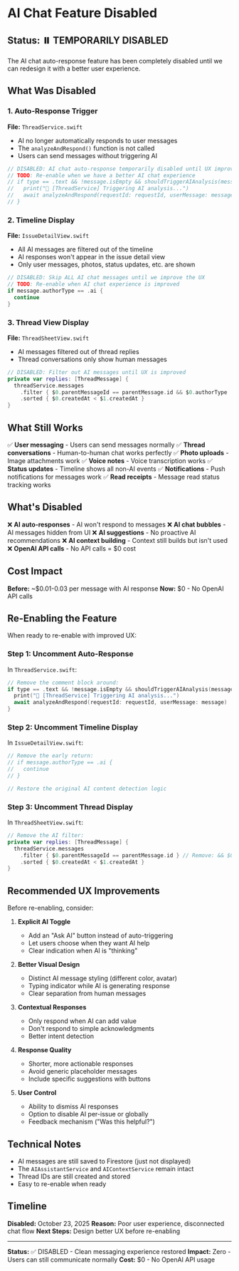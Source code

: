 # AI Chat Feature Disabled

## Status: ⏸️ TEMPORARILY DISABLED

The AI chat auto-response feature has been completely disabled until we can redesign it with a better user experience.

## What Was Disabled

### 1. Auto-Response Trigger
**File:** `ThreadService.swift`
- AI no longer automatically responds to user messages
- The `analyzeAndRespond()` function is not called
- Users can send messages without triggering AI

```swift
// DISABLED: AI chat auto-response temporarily disabled until UX improvements
// TODO: Re-enable when we have a better AI chat experience
// if type == .text && !message.isEmpty && shouldTriggerAIAnalysis(message) && authorId != "ai" {
//   print("🤖 [ThreadService] Triggering AI analysis...")
//   await analyzeAndRespond(requestId: requestId, userMessage: message)
// }
```

### 2. Timeline Display
**File:** `IssueDetailView.swift`
- All AI messages are filtered out of the timeline
- AI responses won't appear in the issue detail view
- Only user messages, photos, status updates, etc. are shown

```swift
// DISABLED: Skip ALL AI chat messages until we improve the UX
// TODO: Re-enable when AI chat experience is improved
if message.authorType == .ai {
  continue
}
```

### 3. Thread View Display
**File:** `ThreadSheetView.swift`
- AI messages filtered out of thread replies
- Thread conversations only show human messages

```swift
// DISABLED: Filter out AI messages until UX is improved
private var replies: [ThreadMessage] {
  threadService.messages
    .filter { $0.parentMessageId == parentMessage.id && $0.authorType != .ai }
    .sorted { $0.createdAt < $1.createdAt }
}
```

## What Still Works

✅ **User messaging** - Users can send messages normally
✅ **Thread conversations** - Human-to-human chat works perfectly
✅ **Photo uploads** - Image attachments work
✅ **Voice notes** - Voice transcription works
✅ **Status updates** - Timeline shows all non-AI events
✅ **Notifications** - Push notifications for messages work
✅ **Read receipts** - Message read status tracking works

## What's Disabled

❌ **AI auto-responses** - AI won't respond to messages
❌ **AI chat bubbles** - AI messages hidden from UI
❌ **AI suggestions** - No proactive AI recommendations
❌ **AI context building** - Context still builds but isn't used
❌ **OpenAI API calls** - No API calls = $0 cost

## Cost Impact

**Before:** ~$0.01-0.03 per message with AI response
**Now:** $0 - No OpenAI API calls

## Re-Enabling the Feature

When ready to re-enable with improved UX:

### Step 1: Uncomment Auto-Response
In `ThreadService.swift`:
```swift
// Remove the comment block around:
if type == .text && !message.isEmpty && shouldTriggerAIAnalysis(message) && authorId != "ai" {
  print("🤖 [ThreadService] Triggering AI analysis...")
  await analyzeAndRespond(requestId: requestId, userMessage: message)
}
```

### Step 2: Uncomment Timeline Display
In `IssueDetailView.swift`:
```swift
// Remove the early return:
// if message.authorType == .ai {
//   continue
// }

// Restore the original AI content detection logic
```

### Step 3: Uncomment Thread Display
In `ThreadSheetView.swift`:
```swift
// Remove the AI filter:
private var replies: [ThreadMessage] {
  threadService.messages
    .filter { $0.parentMessageId == parentMessage.id } // Remove: && $0.authorType != .ai
    .sorted { $0.createdAt < $1.createdAt }
}
```

## Recommended UX Improvements

Before re-enabling, consider:

1. **Explicit AI Toggle**
   - Add an "Ask AI" button instead of auto-triggering
   - Let users choose when they want AI help
   - Clear indication when AI is "thinking"

2. **Better Visual Design**
   - Distinct AI message styling (different color, avatar)
   - Typing indicator while AI is generating response
   - Clear separation from human messages

3. **Contextual Responses**
   - Only respond when AI can add value
   - Don't respond to simple acknowledgments
   - Better intent detection

4. **Response Quality**
   - Shorter, more actionable responses
   - Avoid generic placeholder messages
   - Include specific suggestions with buttons

5. **User Control**
   - Ability to dismiss AI responses
   - Option to disable AI per-issue or globally
   - Feedback mechanism ("Was this helpful?")

## Technical Notes

- AI messages are still saved to Firestore (just not displayed)
- The `AIAssistantService` and `AIContextService` remain intact
- Thread IDs are still created and stored
- Easy to re-enable when ready

## Timeline

**Disabled:** October 23, 2025
**Reason:** Poor user experience, disconnected chat flow
**Next Steps:** Design better UX before re-enabling

---

**Status:** ✅ DISABLED - Clean messaging experience restored
**Impact:** Zero - Users can still communicate normally
**Cost:** $0 - No OpenAI API usage
